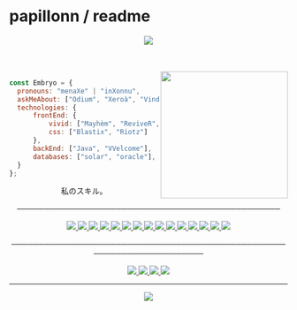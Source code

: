 # papiIIonn / readme
<p align="center">
  <img src="https://cdn.discordapp.com/attachments/857557180294365235/874017433407586305/885542.png" >
</p>   
<br>
<br>
<img align='right' src="https://cdn.discordapp.com/attachments/857557180294365235/874018664737820712/ezgif-4-7e159ee14413.gif" width="230">
<p align="center">
  

  
  ```javascript
const Embryo = {
    pronouns: "menaXe" | "inXonnu",
    askMeAbout: ["Odium", "Xeroà", "Vindicta"],
    technologies: {
        frontEnd: {
            vivid: ["Mayhèm", "ReviveR", "9TH5IN"],
            css: ["Blastix", "Riotz"]
        },
        backEnd: ["Java", "VVelcome"],
        databases: ["solar", "oracle"],
    }
};
```
<p align="center"> 私のスキル。 
    <p align="center">                                   
────────────────────────────────────────────────
  <a>
    <p align="center">
       <a href="https://sass-lang.com/">
    <img src="https://img.shields.io/badge/Sass-CC6699?style=flat&logo=sass&logoColor=white">
         <a href="https://www.python.org/">
           <img src="https://img.shields.io/badge/Python-14354C?style=flat&logo=python&logoColor=white">
           <a href="https://html.com/">
             <img src="https://img.shields.io/badge/-HTML-ff0d00?style=flat&logoColor=white&logo=html5">
             <a href="https://www.w3schools.com/w3css/w3css_downloads.asp">
               <img src="https://img.shields.io/badge/-CSS-ff0d00?style=flat&logoColor=white&logo=css3">
               <a href="https://javascriptdownload.org/">
                   <img src="https://img.shields.io/badge/JavaScript-323330?style=flat&logo=javascript&logoColor=F7DF1E">
                 <a href="https://www.php.net/">
                   <img src="https://img.shields.io/badge/PHP-777BB4?style=flat&logo=php&logoColor=white">
                   <a href="https://www.ruby-lang.org/en/">
                     <img src="https://img.shields.io/badge/Ruby-CC342D?style=flat&logo=ruby&logoColor=white">
                     <a href="https://rubyonrails.org/">
                     <img src="https://img.shields.io/badge/Ruby_on_Rails-CC0000?style=flat&logo=ruby-on-rails&logoColor=white">
                      <a href="https://techdecodetutorials.com/category/c/">
                     <img src="https://img.shields.io/badge/C-00599C?style=flat&logo=c&logoColor=white">
                         <a href="https://www.microsoft.com/en-us/download/details.aspx?id=7029">
                         <img src="https://img.shields.io/badge/C%23-239120?style=flat&logo=c-sharp&logoColor=white">
                           <a href="https://techdecodetutorials.com/c/how-to-run-c-in-visual-studio-code-on-windows-10/">
                           <img src="https://img.shields.io/badge/C%2B%2B-00599C?style=flat&logo=c%2B%2B&logoColor=white">
                          <a href="https://www.shellscript.sh/">
                            <img src="https://img.shields.io/badge/Shell_Script-121011?style=flat&logo=gnu-bash&logoColor=white">
                               <a href="https://www.java.com/fr/">
                              <img src="https://img.shields.io/badge/Java-ED8B00?style=flat&logo=java&logoColor=white">
                                  <a href="https://www.perl.org/">
                                 <img src="https://img.shields.io/badge/Perl-39457E?style=flat&logo=perl&logoColor=white">
                                <a href="https://www.lua.org/">
                                 <img src="https://img.shields.io/badge/Lua-2C2D72?style=flat&logo=lua&logoColor=white">
         <a/>
  
  <p align="center">                                   
──────────────────────────────────────────────────────────────────────
</p>
  
<p align='center'>
  <a>
         <a href="https://discord.gg/genesis">
       <img src="https://img.shields.io/static/v1?label=Discord&logo=Discord&message=Click%20Here&color=7289DA">
       <a>
       <a href="https://doxbin.org/user/Fantome">
       <img src="https://img.shields.io/static/v1?label=Doxbin&logo=Doxbin!&message=Click%20Here&color=9cf">
       <a>
       <a href="https://osu.ppy.sh/home">
       <img src="https://img.shields.io/static/v1?label=Osu!&logo=Osu!&message=Click%20Here&color=pink">
         <a href="https://twitter.com/venne_lya">
           <img src="https://img.shields.io/twitter/follow/venne_lya?label=Twitter&style=social">
       </a>
         
 ---

<p align="center">
  <img src="https://github-readme-stats.vercel.app/api?username=papiIIonn&show_icons=true&theme=dark">
